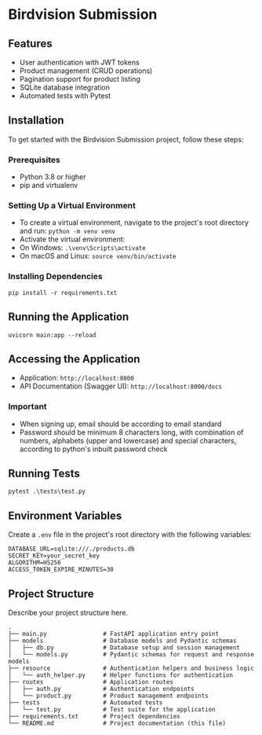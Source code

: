 # Birdvision Submission

## Features

- User authentication with JWT tokens
- Product management (CRUD operations)
- Pagination support for product listing
- SQLite database integration
- Automated tests with Pytest

## Installation

To get started with the Birdvision Submission project, follow these steps:

### Prerequisites

- Python 3.8 or higher
- pip and virtualenv

### Setting Up a Virtual Environment

- To create a virtual environment, navigate to the project's root directory and run:
`python -m venv venv`
- Activate the virtual environment:
- On Windows: `.\venv\Scripts\activate`
- On macOS and Linux: `source venv/bin/activate`

### Installing Dependencies

`pip install -r requirements.txt`

## Running the Application

`uvicorn main:app --reload`

## Accessing the Application

- Application: `http://localhost:8000`
- API Documentation (Swagger UI): `http://localhost:8000/docs`

### Important

- When signing up, email should be according to email standard
- Password should be minimum 8 characters long, with combination of numbers, alphabets (upper and lowercase) and special characters, according to python's inbuilt password check

## Running Tests

`pytest .\tests\test.py`

## Environment Variables

Create a `.env` file in the project's root directory with the following variables:
```
DATABASE_URL=sqlite:///./products.db
SECRET_KEY=your_secret_key
ALGORITHM=HS256
ACCESS_TOKEN_EXPIRE_MINUTES=30
```

## Project Structure

Describe your project structure here.

```
.
├── main.py                # FastAPI application entry point
├── models                 # Database models and Pydantic schemas
│   ├── db.py              # Database setup and session management
│   └── models.py          # Pydantic schemas for request and response models
├── resource               # Authentication helpers and business logic
│   └── auth_helper.py     # Helper functions for authentication
├── routes                 # Application routes
│   ├── auth.py            # Authentication endpoints
│   └── product.py         # Product management endpoints
├── tests                  # Automated tests
│   └── test.py            # Test suite for the application
├── requirements.txt       # Project dependencies
└── README.md              # Project documentation (this file)
```
